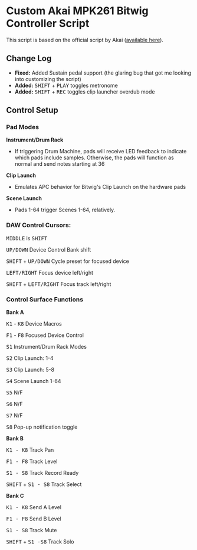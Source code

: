 Custom Akai MPK261 Bitwig Controller Script
===========================================

This script is based on the official script by Akai ([available here](http://www.akaipro.com/product/mpk-261#downloads)).

Change Log
----------
- **Fixed:** Added Sustain pedal support (the glaring bug that got me looking into customizing the script)
- **Added:** <kbd>SHIFT</kbd> + <kbd>PLAY</kbd> toggles metronome
- **Added:** <kbd>SHIFT</kbd> + <kbd>REC</kbd> toggles clip launcher overdub mode

Control Setup
-------------

### Pad Modes

**Instrument/Drum Rack**

- If triggering Drum Machine, pads will receive LED feedback to indicate which pads include samples. Otherwise, the pads will function as normal and send notes starting at 36 

**Clip Launch**

- Emulates APC behavior for Bitwig's Clip Launch on the hardware pads

**Scene Launch**

- Pads 1-64 trigger Scenes 1-64, relatively.

### DAW Control Cursors:

<kbd>MIDDLE</kbd> is <kbd>SHIFT</kbd>

<kbd>UP/DOWN</kbd> Device Control Bank shift

<kbd>SHIFT</kbd> + <kbd>UP/DOWN</kbd> Cycle preset for focused device

<kbd>LEFT/RIGHT</kbd> Focus device left/right

<kbd>SHIFT</kbd> + <kbd>LEFT/RIGHT</kbd> Focus track left/right

### Control Surface Functions


**Bank A**

<kbd>K1</kbd> - <kbd>K8</kbd>
Device Macros

<kbd>F1</kbd> - <kbd>F8</kbd> Focused Device Control

<kbd>S1</kbd> Instrument/Drum Rack Modes

<kbd>S2</kbd> Clip Launch: 1-4

<kbd>S3</kbd> Clip Launch: 5-8

<kbd>S4</kbd> Scene Launch 1-64

<kbd>S5</kbd> N/F

<kbd>S6</kbd> N/F

<kbd>S7</kbd> N/F

<kbd>S8</kbd> Pop-up notification toggle


**Bank B**

<kbd>K1 - K8</kbd> Track Pan

<kbd>F1 - F8</kbd> Track Level

<kbd>S1 - S8</kbd> Track Record Ready

<kbd>SHIFT</kbd> + <kbd>S1 - S8</kbd> Track Select


**Bank C**

<kbd>K1 - K8</kbd> Send A Level

<kbd>F1 - F8</kbd> Send B Level

<kbd>S1 - S8</kbd> Track Mute

<kbd>SHIFT</kbd> + <kbd>S1 -S8</kbd> Track Solo
